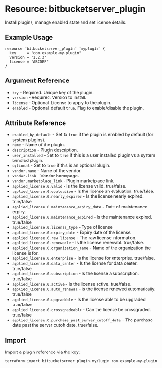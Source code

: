 # Resource: bitbucketserver_plugin

Install plugins, manage enabled state and set license details.

## Example Usage

```hcl
resource "bitbucketserver_plugin" "myplugin" {
  key     = "com.example-my-plugin"
  version = "1.2.3"
  license = "ABCDEF"
}
```

## Argument Reference

* `key` - Required. Unique key of the plugin.
* `version` - Required. Version to install.
* `license` - Optional. License to apply to the plugin.
* `enabled` - Optional, default `true`. Flag to enable/disable the plugin.

## Attribute Reference

* `enabled_by_default` - Set to `true` if the plugin is enabled by default (for system plugins).  
* `name` - Name of the plugin.
* `description` - Plugin description.
* `user_installed` - Set to `true` if this is a user installed plugin vs a system bundled plugin.
* `optional` - Set to `true` if this is an optional plugin.
* `vendor.name` - Name of the vendor.
* `vendor.link` - Vendor homepage.
* `vendor.marketplace_link` - Plugin marketplace link.
* `applied_license.0.valid` - Is the license valid. true/false.
* `applied_license.0.evaluation` - Is the license an evaluation. true/false.
* `applied_license.0.nearly_expired` - Is the license nearly expired. true/false.
* `applied_license.0.maintenance_expiry_date` - Date of maintenance expiry.
* `applied_license.0.maintenance_expired` - Is the maintenance expired. true/false.
* `applied_license.0.license_type` - Type of license.
* `applied_license.0.expiry_date` - Expiry date of the license.
* `applied_license.0.raw_license` - The raw license information.
* `applied_license.0.renewable` - Is the license renewabl. true/false.
* `applied_license.0.organization_name` - Name of the organization the license is for.
* `applied_license.0.enterprise` - Is the license for enterprise. true/false.
* `applied_license.0.data_center` - Is the license for data center. true/false.
* `applied_license.0.subscription` - Is the license a subscription. true/false.
* `applied_license.0.active` - Is the license active. true/false.
* `applied_license.0.auto_renewal` - Is the license renewed automatically. true/false.
* `applied_license.0.upgradable` - Is the license able to be upgraded. true/false.
* `applied_license.0.crossgradeable` - Can the license be crossgraded. true/false.
* `applied_license.0.purchase_past_server_cutoff_date` - The purchase date past the server cutoff date. true/false.

## Import

Import a plugin reference via the key:

```
terraform import bitbucketserver_plugin.myplugin com.example-my-plugin
```
